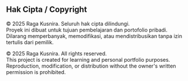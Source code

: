 ## Hak Cipta / Copyright

© 2025 Raga Kusnira. Seluruh hak cipta dilindungi.  
Proyek ini dibuat untuk tujuan pembelajaran dan portofolio pribadi.  
Dilarang memperbanyak, memodifikasi, atau mendistribusikan tanpa izin tertulis dari pemilik.

© 2025 Raga Kusnira. All rights reserved.  
This project is created for learning and personal portfolio purposes.  
Reproduction, modification, or distribution without the owner's written permission is prohibited.